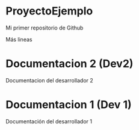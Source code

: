 # ProyectoEjemplo
Mi primer repositorio de Github

Más lineas


# Documentacion 2 (Dev2)
Documentacion del desarrollador 2

# Documentacion 1 (Dev 1)
Documentación del desarrollador 1

